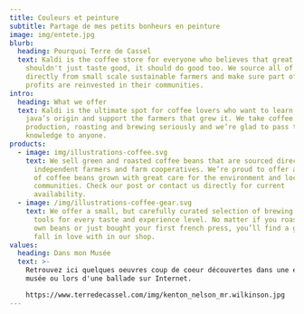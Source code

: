 ```yaml
---
title: Couleurs et peinture
subtitle: Partage de mes petits bonheurs en peinture
image: img/entete.jpg
blurb:
  heading: Pourquoi Terre de Cassel
  text: Kaldi is the coffee store for everyone who believes that great coffee
    shouldn't just taste good, it should do good too. We source all of our beans
    directly from small scale sustainable farmers and make sure part of the
    profits are reinvested in their communities.
intro:
  heading: What we offer
  text: Kaldi is the ultimate spot for coffee lovers who want to learn about their
    java’s origin and support the farmers that grew it. We take coffee
    production, roasting and brewing seriously and we’re glad to pass that
    knowledge to anyone.
products:
  - image: img/illustrations-coffee.svg
    text: We sell green and roasted coffee beans that are sourced directly from
      independent farmers and farm cooperatives. We’re proud to offer a variety
      of coffee beans grown with great care for the environment and local
      communities. Check our post or contact us directly for current
      availability.
  - image: /img/illustrations-coffee-gear.svg
    text: We offer a small, but carefully curated selection of brewing gear and
      tools for every taste and experience level. No matter if you roast your
      own beans or just bought your first french press, you’ll find a gadget to
      fall in love with in our shop.
values:
  heading: Dans mon Musée
  text: >-
    Retrouvez ici quelques oeuvres coup de coeur découvertes dans une expo, un
    musée ou lors d'une ballade sur Internet.

    https://www.terredecassel.com/img/kenton_nelson_mr.wilkinson.jpg
---
```

